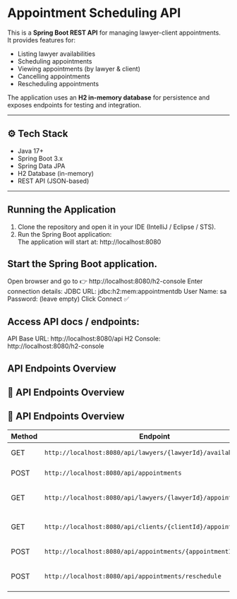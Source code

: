 
#  Appointment Scheduling API  

This is a **Spring Boot REST API** for managing lawyer-client appointments.  
It provides features for:  

- Listing lawyer availabilities  
- Scheduling appointments  
- Viewing appointments (by lawyer & client)  
- Cancelling appointments  
- Rescheduling appointments  

The application uses an **H2 in-memory database** for persistence and exposes endpoints for testing and integration.  

---

## ⚙️ Tech Stack  
- Java 17+  
- Spring Boot 3.x  
- Spring Data JPA  
- H2 Database (in-memory)  
- REST API (JSON-based)  

---

##  Running the Application  
1. Clone the repository and open it in your IDE (IntelliJ / Eclipse / STS).  
2. Run the Spring Boot application:  
The application will start at:
http://localhost:8080

## Start the Spring Boot application.
Open browser and go to 👉 http://localhost:8080/h2-console
Enter connection details:
JDBC URL: jdbc:h2:mem:appointmentdb
User Name: sa
Password: (leave empty)
Click Connect ✅

## Access API docs / endpoints:
API Base URL: http://localhost:8080/api
H2 Console: http://localhost:8080/h2-console


##  API Endpoints Overview  

## 🚀 API Endpoints Overview  

## 🚀 API Endpoints Overview  

| Method | Endpoint                                                                 | Description                  |
|--------|-------------------------------------------------------------------------|------------------------------|
| GET    | `http://localhost:8080/api/lawyers/{lawyerId}/availabilities`           | Get lawyer availabilities    |
| POST   | `http://localhost:8080/api/appointments`                                | Schedule an appointment      |
| GET    | `http://localhost:8080/api/lawyers/{lawyerId}/appointments`             | View appointments by lawyer  |
| GET    | `http://localhost:8080/api/clients/{clientId}/appointments`             | View appointments by client  |
| POST   | `http://localhost:8080/api/appointments/{appointmentId}/cancel`         | Cancel an appointment        |
| POST   | `http://localhost:8080/api/appointments/reschedule`                     | Reschedule an appointment    |



